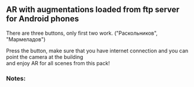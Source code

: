 
## AR with augmentations loaded from ftp server for Android phones  

There are three buttons, only first two work. ("Раскольников", "Мармеладов")   
 
Press the button, make sure that you have internet connection and you can point the camera at the building  
and enjoy AR for all scenes from this pack!  
  

### Notes:
